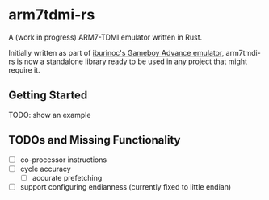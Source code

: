# arm7tdmi-rs

A (work in progress) ARM7-TDMI emulator written in Rust.

Initially written as part of [iburinoc's Gameboy Advance emulator](https://github.com/iburinoc/gba-rs), arm7tmdi-rs is now a standalone library ready to be used in any project that might require it.

## Getting Started

TODO: show an example

## TODOs and Missing Functionality

- [ ] co-processor instructions
- [ ] cycle accuracy
    - [ ] accurate prefetching
- [ ] support configuring endianness (currently fixed to little endian)
